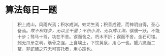 # 算法每日一题
> 积土成山，风雨兴焉；积水成渊，蛟龙生焉；积善成德，而神明自得，圣心备焉。<i>故不积跬步，无以至千里；不积小流，无以成江海。</i>骐骥一跃，不能十步；驽马十驾，功在不舍。锲而舍之，朽木不折；锲而不舍，金石可镂。蚓无爪牙之利，筋骨之强，上食埃土，下饮黄泉，用心一也。蟹六跪而二螯，非蛇鳝之穴无可寄托者，用心躁也。